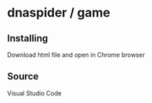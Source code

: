 # dnaspider / game

## Installing
Download html file and open in Chrome browser

## Source
Visual Studio Code

